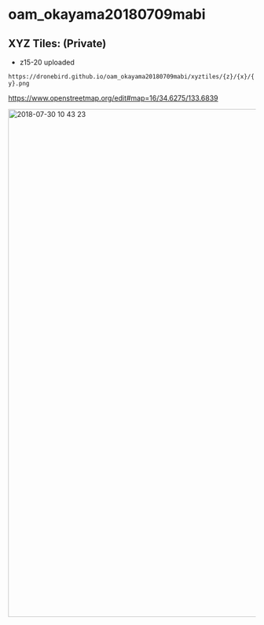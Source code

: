 # oam_okayama20180709mabi

## XYZ Tiles: (Private)
* z15-20 uploaded

`https://dronebird.github.io/oam_okayama20180709mabi/xyztiles/{z}/{x}/{y}.png`


https://www.openstreetmap.org/edit#map=16/34.6275/133.6839

<img width="1035" alt="2018-07-30 10 43 23" src="https://user-images.githubusercontent.com/416977/43387051-b41c6430-93e5-11e8-9e77-1a1463821f82.png">


